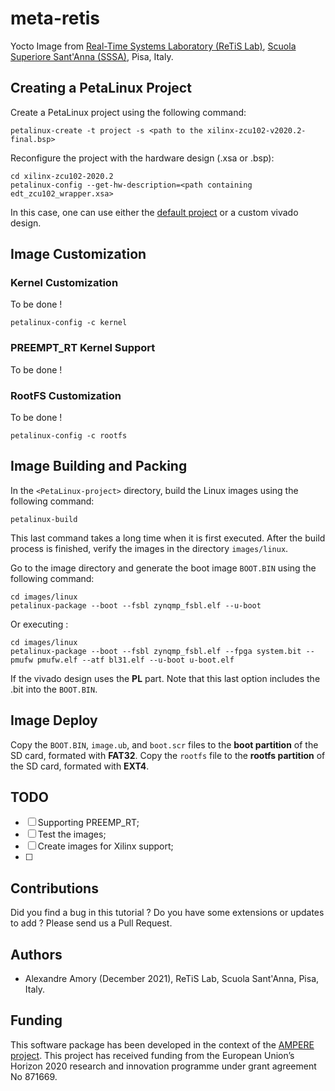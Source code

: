 # meta-retis

Yocto Image from [Real-Time Systems Laboratory (ReTiS Lab)](https://retis.santannapisa.it/), [Scuola Superiore Sant'Anna (SSSA)](https://www.santannapisa.it/), Pisa, Italy.

## Creating a PetaLinux Project

Create a PetaLinux project using the following command:
```
petalinux-create -t project -s <path to the xilinx-zcu102-v2020.2-final.bsp>
```
Reconfigure the project with the hardware design (.xsa or .bsp):
```
cd xilinx-zcu102-2020.2
petalinux-config --get-hw-description=<path containing edt_zcu102_wrapper.xsa>
```
In this case, one can use either the [default project](https://xilinx.github.io/Embedded-Design-Tutorials/docs/2020.2/docs/Introduction/ZynqMPSoC-EDT/3-system-configuration.html) or a custom vivado design. 


## Image Customization

### Kernel Customization

To be done !

```
petalinux-config -c kernel
```

### PREEMPT_RT Kernel Support

To be done !

### RootFS Customization

To be done !

```
petalinux-config -c rootfs
```


## Image Building and Packing


In the `<PetaLinux-project>` directory, build the Linux images using the following command:
```
petalinux-build
```

This last command takes a long time when it is first executed. After the build process is finished, verify the images in the directory `images/linux`. 

Go to the image directory and generate the boot image `BOOT.BIN` using the following command:

```
cd images/linux
petalinux-package --boot --fsbl zynqmp_fsbl.elf --u-boot
```

Or executing :

```
cd images/linux
petalinux-package --boot --fsbl zynqmp_fsbl.elf --fpga system.bit --pmufw pmufw.elf --atf bl31.elf --u-boot u-boot.elf
```
If the vivado design uses the **PL** part. Note that this last option includes the .bit into the `BOOT.BIN`. 

## Image Deploy

Copy the `BOOT.BIN`, `image.ub`, and `boot.scr` files to the **boot partition** of the SD card, formated with **FAT32**. 
Copy the `rootfs` file to the **rootfs partition** of the SD card, formated with **EXT4**. 

## TODO

 - [ ] Supporting PREEMP_RT;
 - [ ] Test the images;
 - [ ] Create images for Xilinx support;
 - [ ] 

## Contributions

  Did you find a bug in this tutorial ? Do you have some extensions or updates to add ? Please send us a Pull Request.

## Authors

 - Alexandre Amory (December 2021), ReTiS Lab, Scuola Sant'Anna, Pisa, Italy.

## Funding
 
This software package has been developed in the context of the [AMPERE project](https://ampere-euproject.eu/). This project has received funding from the European Union’s Horizon 2020 research and innovation programme under grant agreement No 871669.
